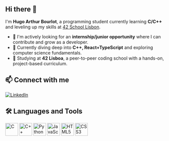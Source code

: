 ## Hi there 👋

<!--
**hbourlot/hbourlot** is a ✨ _special_ ✨ repository because its `README.md` (this file) appears on your GitHub profile.

Here are some ideas to get you started:

- 🔭 I’m currently working on ...
- 🌱 I’m currently learning ...
- 👯 I’m looking to collaborate on ...
- 🤔 I’m looking for help with ...
- 💬 Ask me about ...
- 📫 How to reach me: ...
- 😄 Pronouns: ...
- ⚡ Fun fact: ...
-->

I'm **Hugo Arthur Bourlot**, a programming student currently learning **C/C++** and leveling up my skills at [42 School Lisbon](https://42lisboa.com/).

- 🎯 I'm actively looking for an **internship/junior opportunity** where I can contribute and grow as a developer.
- 🌱 Currently diving deep into **C++, React+TypeScript** and exploring computer science fundamentals.
- 🏫 Studying at **42 Lisboa**, a peer-to-peer coding school with a hands-on, project-based curriculum.


## 📫 Connect with me

[![LinkedIn](https://img.shields.io/badge/-LinkedIn-blue?style=for-the-badge&logo=linkedin&logoColor=white)](https://www.linkedin.com/in/hbourlot)

## 🛠️ Languages and Tools

<p align="left">
  <img src="https://cdn.jsdelivr.net/gh/devicons/devicon/icons/c/c-original.svg" alt="C" width="40" height="40"/>
  <img src="https://cdn.jsdelivr.net/gh/devicons/devicon/icons/cplusplus/cplusplus-original.svg" alt="C++" width="40" height="40"/>
  <img src="https://cdn.jsdelivr.net/gh/devicons/devicon/icons/python/python-original.svg" alt="Python" width="40" height="40"/>
  <img src="https://cdn.jsdelivr.net/gh/devicons/devicon/icons/javascript/javascript-original.svg" alt="JavaScript" width="40" height="40"/>
  <img src="https://cdn.jsdelivr.net/gh/devicons/devicon/icons/html5/html5-original.svg" alt="HTML5" width="40" height="40"/>
  <img src="https://cdn.jsdelivr.net/gh/devicons/devicon/icons/css3/css3-original.svg" alt="CSS3" width="40" height="40"/>
</p>
